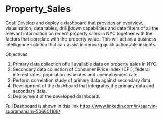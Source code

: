 # Property_Sales

Goal: Develop and deploy a dashboard that provides an overview, visualization, data tables, drilldown capabilities and data filters of all the relevant information on recent property sales in NYC together with the factors that correlate with the property value. This will act as a business intelligence solution that can assist in deriving quick actionable insights.

Objectives:
1. Primary data collection of all available data on property sales in NYC.
2. Secondary data collection of Consumer Price Index (CPI), federal interest rates, population estimates and unemployment rate.
3. Perform correlation study of primary data against secondary data.
4. Development of the dashboard that integrates the primary data and secondary data.
5. Deployment of the developed dashboard.

Full Dashboard is shown in this link https://www.linkedin.com/in/saarvin-subramaniam-506601109/
